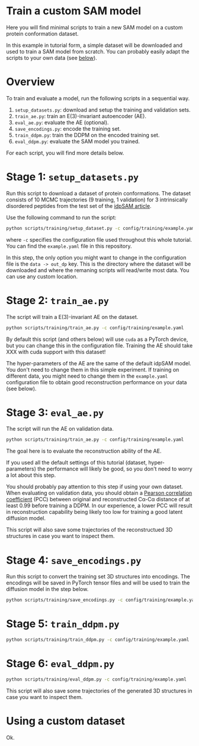 # Train a custom SAM model
Here you will find minimal scripts to train a new SAM model on a custom protein conformation dataset.

In this example in tutorial form, a simple dataset will be downloaded and used to train a SAM model from scratch. You can probably easily adapt the scripts to your own data (see [below](using-a-custom-dataset)).

# Overview
To train and evaluate a model, run the following scripts in a sequential way.

1. `setup_datasets.py`: download and setup the training and validation sets.
2. `train_ae.py`: train an E(3)-invariant autoencoder (AE).
3. `eval_ae.py`: evaluate the AE (optional).
4. `save_encodings.py`: encode the training set.
5. `train_ddpm.py`: train the DDPM on the encoded training set.
6. `eval_ddpm.py`: evaluate the SAM model you trained.

For each script, you will find more details below.

# Stage 1: `setup_datasets.py`
Run this script to download a dataset of protein conformations. The dataset consists of 10 MCMC trajectories (9 training, 1 validation) for 3 intrinsically disordered peptides from the test set of the [idpSAM article](TODO).

Use the following command to run the script:

```bash
python scripts/training/setup_dataset.py -c config/training/example.yaml
```

where `-c` specifies the configuration file used throughout this whole tutorial. You can find the `example.yaml` file in this repository.

In this step, the only option you might want to change in the configuration file is the `data -> out_dp` key. This is the directory where the dataset will be downloaded and where the remaning scripts will read/write most data. You can use any custom location.

# Stage 2: `train_ae.py`
The script will train a E(3)-invariant AE on the dataset.

```bash
python scripts/training/train_ae.py -c config/training/example.yaml
```

By default this script (and others below) will use `cuda` as a PyTorch device, but you can change this in the configuration file. Training the AE should take XXX with cuda support with this dataset!

The hyper-parameters of the AE are the same of the default idpSAM model. You don't need to change them in this simple experiment. If training on different data, you might need to change them in the `example.yaml` configuration file to obtain good reconstruction performance on your data (see below).

# Stage 3: `eval_ae.py`
The script will run the AE on validation data.

```bash
python scripts/training/train_ae.py -c config/training/example.yaml
```

The goal here is to evaluate the reconstruction ability of the AE.

If you used all the default settings of this tutorial (dataset, hyper-parameters) the performance will likely be good, so you don't need to worry a lot about this step.

You should probably pay attention to this step if using your own dataset. When evaluating on validation data, you should obtain a [Pearson correlation coefficient](https://en.wikipedia.org/wiki/Pearson_correlation_coefficient) (PCC) between original and reconstructed Cα-Cα distance of at least 0.99 before training a DDPM. In our experience, a lower PCC will result in reconstruction capability being likely too low for training a good latent diffusion model.

This script will also save some trajectories of the reconstructued 3D structures in case you want to inspect them.

# Stage 4: `save_encodings.py`
Run this script to convert the training set 3D structures into encodings. The encodings will be saved in PyTorch tensor files and will be used to train the diffusion model in the step below.

```bash
python scripts/training/save_encodings.py -c config/training/example.yaml
```

# Stage 5: `train_ddpm.py`

```bash
python scripts/training/train_ddpm.py -c config/training/example.yaml
```

# Stage 6: `eval_ddpm.py`

```bash
python scripts/training/eval_ddpm.py -c config/training/example.yaml
```

This script will also save some trajectories of the generated 3D structures in case you want to inspect them.

# Using a custom dataset
Ok.